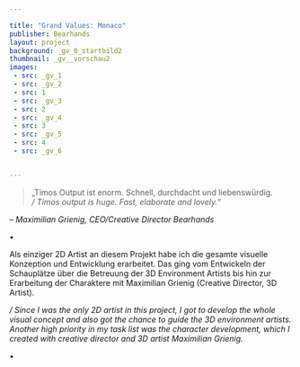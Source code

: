 ```yaml
---

title: "Grand Values: Monaco"
publisher: Bearhands
layout: project
background: _gv_0_startbild2
thumbnail: _gv__vorschau2
images:
 - src: _gv_1
 - src: _gv_2
 - src: 1
 - src: _gv_3
 - src: 2
 - src: _gv_4
 - src: 3
 - src: _gv_5
 - src: 4
 - src: _gv_6


---
```


> „Timos Output ist enorm. Schnell, durchdacht und liebenswürdig.  
> */ Timos output is huge. Fast, elaborate and lovely.*“

*– Maximilian Grienig, CEO/Creative Director Bearhands*  

•

Als einziger 2D Artist an diesem Projekt habe ich die gesamte visuelle Konzeption und Entwicklung erarbeitet. Das ging vom Entwickeln der Schauplätze über die Betreuung der 3D Environment Artists bis hin zur Erarbeitung der Charaktere mit Maximilian Grienig (Creative Director, 3D Artist).

*/ Since I was the only 2D artist in this project, I got to develop the whole visual concept and also got the chance to guide the 3D environment artists. Another high priority in my task list was the character development, which I created with creative director and 3D artist Maximilian Grienig.*

• 